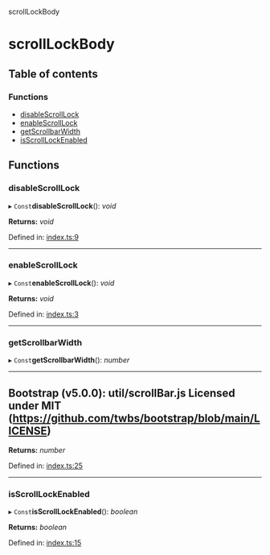 scrollLockBody

# scrollLockBody

## Table of contents

### Functions

- [disableScrollLock](README.md#disablescrolllock)
- [enableScrollLock](README.md#enablescrolllock)
- [getScrollbarWidth](README.md#getscrollbarwidth)
- [isScrollLockEnabled](README.md#isscrolllockenabled)

## Functions

### disableScrollLock

▸ `Const`**disableScrollLock**(): *void*

**Returns:** *void*

Defined in: [index.ts:9](https://github.com/kunukn/scroll-lock-body-2/blob/2b8ca23/src/index.ts#L9)

___

### enableScrollLock

▸ `Const`**enableScrollLock**(): *void*

**Returns:** *void*

Defined in: [index.ts:3](https://github.com/kunukn/scroll-lock-body-2/blob/2b8ca23/src/index.ts#L3)

___

### getScrollbarWidth

▸ `Const`**getScrollbarWidth**(): *number*

--------------------------------------------------------------------------
Bootstrap (v5.0.0): util/scrollBar.js
Licensed under MIT (https://github.com/twbs/bootstrap/blob/main/LICENSE)
--------------------------------------------------------------------------

**Returns:** *number*

Defined in: [index.ts:25](https://github.com/kunukn/scroll-lock-body-2/blob/2b8ca23/src/index.ts#L25)

___

### isScrollLockEnabled

▸ `Const`**isScrollLockEnabled**(): *boolean*

**Returns:** *boolean*

Defined in: [index.ts:15](https://github.com/kunukn/scroll-lock-body-2/blob/2b8ca23/src/index.ts#L15)
